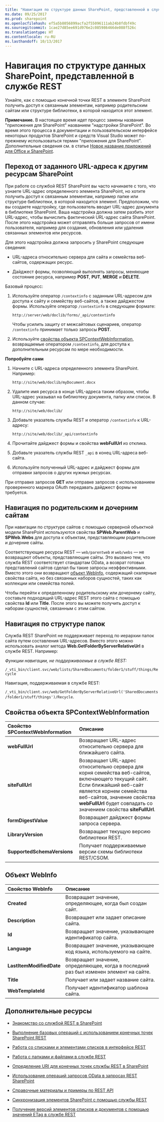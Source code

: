 ```yaml
---
title: "Навигация по структуре данных SharePoint, представленной в службе REST"
ms.date: 09/25/2017
ms.prod: sharepoint
ms.openlocfilehash: ef5a5b8056899acfa2f55096111ab24b8fdbf49c
ms.sourcegitcommit: 1cae27d85ee691d976e2c085986466de088f526c
ms.translationtype: HT
ms.contentlocale: ru-RU
ms.lasthandoff: 10/13/2017
---
```

# <a name="navigate-the-sharepoint-data-structure-represented-in-the-rest-service"></a>Навигация по структуре данных SharePoint, представленной в службе REST
Узнайте, как с помощью конечной точки REST в элементе SharePoint получить доступ к связанным элементам, например родительским сайтам или структуре библиотеки, в которой находится этот элемент. 
 

 **Примечание.** В настоящее время идет процесс замены названия "приложения для SharePoint" названием "надстройки SharePoint". Во время этого процесса в документации и пользовательском интерфейсе некоторых продуктов SharePoint и средств Visual Studio может по-прежнему использоваться термин "приложения для SharePoint". Дополнительные сведения см. в статье [Новое название приложений для Office и SharePoint](new-name-for-apps-for-sharepoint.md#bk_newname).
 


## <a name="navigate-from-a-given-url-to-reach-other-sharepoint-resources"></a>Переход от заданного URL-адреса к другим ресурсам SharePoint

При работе со службой REST SharePoint вы часто начинаете с того, что узнаете URL-адрес определенного элемента SharePoint, но хотите получить доступ к связанным элементам, например папке или структуре библиотеки, в которой находится элемент. Предположим, что вы создаете надстройку, где пользователь вводит URL-адрес документа в библиотеке SharePoint. Ваша надстройка должна затем разбить этот URL-адрес, чтобы вычислить фактический URL-адрес сайта SharePoint. После этого надстройка может отправлять больше запросов от имени пользователя, например для создания, обновления или удаления связанных элементов или ресурсов. 
 

 
Для этого надстройка должна запросить у SharePoint следующие сведения:
 

 

- URL-адреса относительно сервера для сайта и семейства веб-сайтов, содержащих ресурс.
    
 
- Дайджест формы, позволяющий выполнять запросы, меняющие состояние ресурса, например **POST**, **PUT**, **MERGE** и **DELETE**.
    
 
Базовый процесс:
 

 

1. Используйте оператор `/contextinfo` с заданным URL-адресом для доступа к сайту и семейству веб-сайтов, а также дайджестом формы. Используйте оператор `/contextinfo` в следующем формате:
    
     `http://server/web/doclib/forms/_api/contextinfo`
    
    Чтобы усилить защиту от межсайтовых сценариев, оператор `/contextinfo` принимает только запросы **POST**.
    
 
2. Используйте [свойства объекта SPContextWebInformation](#bk_props), возвращаемые оператором `/contextinfo`, для доступа к дополнительным ресурсам по мере необходимости.
    
 
 **Попробуйте сами**
 

 

1. Начните с URL-адреса определенного элемента SharePoint. Например:
    
     `http://site/web/doclib/myDocument.docx`
    
 
2. Удалите имя ресурса в конце URL-адреса таким образом, чтобы URL-адрес указывал на библиотеку документа, папку или список. В данном случае:
    
     `http://site/web/doclib/`
    
 
3. Добавьте указатель службы REST и оператор `/contextinfo` к URL-адресу:
    
     `http://site/web/doclib/_api/contextinfo`
    
 
4. Прочитайте дайджест формы и свойства **webFullUrl** из отклика.
    
 
5. Добавьте указатель службы REST `_api` в конец URL-адреса веб-сайта.
    
 
6. Используйте полученный URL-адрес и дайджест формы для отправки запросов о других нужных ресурсах.
    
 
При отправке запросов **GET** или отправке запросов с использованием проверенного маркера OAuth передавать дайджест формы не требуется.
 

 

## <a name="navigate-parent-and-child-sites"></a>Навигация по родительским и дочерним сайтам
<a name="bk_sites"> </a>

 При навигации по структуре сайтов с помощью серверной объектной модели SharePoint используются свойства **SPWeb.ParentWeb** и **SPWeb.Webs** для доступа к объектам, представляющим родительские и дочерние сайты.
 

 
Соответствующие ресурсы REST — `web/parentweb` и `web/webs` — не возвращают объекты, представляющие сайты. Это вызвано тем, что служба REST соответствует стандартам OData, а возврат готовых представлений сайтов сделал бы такие запросы неэффективными. Вместо этого они возвращают [объект WebInfo](#bk_webinfo), содержащий скалярные свойства сайта, но без связанных наборов сущностей, таких как коллекции или семейства полей.
 

 
Чтобы перейти к определенному родительскому или дочернему сайту, составьте подходящий URL-адрес REST этого сайта с помощью свойства **Id** или **Title**. После этого вы можете получить доступ к наборам сущностей, связанным с этим сайтом.
 

 

## <a name="navigating-folder-structure"></a>Навигация по структуре папок
<a name="bk_folders"> </a>

 Служба REST SharePoint не поддерживает переход по иерархии папок сайта путем составления URL-адресов. Вместо этого можно использовать аналог метода **Web.GetFolderByServerRelativeUrl** в службе REST. Например:
 

 
 *Функции навигации, не поддерживаемые в службе REST:* 
 

 
 `/_vti_bin/client.svc/web/lists/SharedDocuments/folder1/stuff/things/Recycle`
 

 
Навигация, поддерживаемая в службе REST: 
 

 
 `/_vti_bin/client.svc/web/GetFolderByServerRelativeUrl('SharedDocuments/folder1/stuff/things')/Recycle`.
 

 

## <a name="spcontextwebinformation-object-properties"></a>Свойства объекта SPContextWebInformation
<a name="bk_props"> </a>



|**Свойство SPContextWebInformation**|**Описание**|
|:-----|:-----|
|**webFullUrl**|Возвращает URL-адрес относительно сервера для ближайшего сайта.|
|**siteFullUrl**|Возвращает URL-адрес относительно сервера для корня семейства веб-сайтов, включающего текущий сайт. Если ближайший веб-сайт является корнем семейства веб-сайтов, значение свойства **webFullUrl** будет совпадать со значением свойства **siteFullUrl**.|
|**formDigestValue**|Возвращает дайджест формы запроса сервера.|
|**LibraryVersion**|Возвращает текущую версию библиотеки REST.|
|**SupportedSchemaVersions**|Получает поддерживаемые версии схемы библиотеки REST/CSOM.|

## <a name="webinfo-object"></a>Объект WebInfo
<a name="bk_webinfo"> </a>



|**Свойство WebInfo**|**Описание**|
|:-----|:-----|
|**Created**|Возвращает значение, определяющее, когда был создан сайт.|
|**Description**|Возвращает или задает описание сайта.|
|**Id**|Возвращает значение, указывающее идентификатор сайта.|
|**Language**|Возвращает значение, указывающее код языка, используемого на сайте.|
|**LastItemModifiedDate**|Возвращает значение, определяющее, когда в последний раз был изменен элемент на сайте.|
|**Title**|Получает или задает название сайта.|
|**WebTemplateId**|Получает идентификатор шаблона сайта.|

## <a name="additional-resources"></a>Дополнительные ресурсы
<a name="bk_addresources"> </a>


-  [Знакомство со службой REST в SharePoint](get-to-know-the-sharepoint-rest-service.md)
    
 
-  [Выполнение базовых операций с использованием конечных точек SharePoint REST](complete-basic-operations-using-sharepoint-rest-endpoints.md)
    
 
-  [Работа со списками и элементами списков в интерфейсе REST](working-with-lists-and-list-items-with-rest.md)
    
 
-  [Работа с папками и файлами в службе REST](working-with-folders-and-files-with-rest.md)
    
 
-  [Определение URI для конечных точек службы REST в SharePoint](determine-sharepoint-rest-service-endpoint-uris.md)
    
 
-  [Использование операций запросов OData в запросах REST SharePoint](use-odata-query-operations-in-sharepoint-rest-requests.md)
    
 
-  [Справочные материалы и примеры по REST API](http://msdn.microsoft.com/library/rest-api-reference-and-samples%28Office.15%29.aspx)
    
 
-  [Синхронизация элементов SharePoint с помощью службы REST](synchronize-sharepoint-items-using-the-rest-service.md)
    
 
-  [Получение версий элементов списков и документов с помощью значений ETag в службе REST](http://msdn.microsoft.com/library/5f7e0579-46b7-44ab-b3b4-cdbc622dcd98%28Office.15%29.aspx)
    
 

 

 

